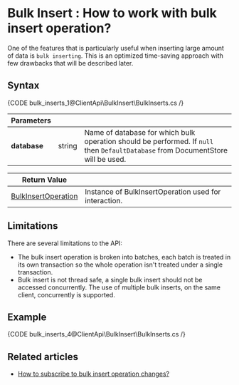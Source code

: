 ﻿# Bulk Insert : How to work with bulk insert operation?

One of the features that is particularly useful when inserting large amount of data is `bulk inserting`. This is an optimized time-saving approach with few drawbacks that will be described later.

## Syntax

{CODE bulk_inserts_1@ClientApi\BulkInsert\BulkInserts.cs /}

| Parameters | | |
| ------------- | ------------- | ----- |
| **database** | string | Name of database for which bulk operation should be performed. If `null` then `DefaultDatabase` from DocumentStore will be used. |

| Return Value | |
| ------------- | ----- |
| [BulkInsertOperation](../../glossary/bulk-insert-operation) | Instance of BulkInsertOperation used for interaction. |

## Limitations

There are several limitations to the API:

* The bulk insert operation is broken into batches, each batch is treated in its own transaction so the whole operation isn't treated under a single transaction.
* Bulk insert is not thread safe, a single bulk insert should not be accessed concurrently. The use of multiple bulk inserts, on the same client, concurrently is supported.

## Example

{CODE bulk_inserts_4@ClientApi\BulkInsert\BulkInserts.cs /}

## Related articles

- [How to subscribe to bulk insert operation changes?](../changes/how-to-subscribe-to-bulk-insert-operation-changes)
